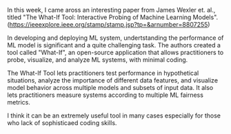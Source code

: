 In this week, I came aross an interesting paper from James Wexler et. al., titled "The What-If Tool: Interactive Probing of Machine Learning Models". (https://ieeexplore.ieee.org/stamp/stamp.jsp?tp=&arnumber=8807255)

In developing and deploying ML system, undertstanding the performance of ML model is significant and a quite challenging task. The authors created a tool called "What-If", an open-source application that allows practitioners to probe, visualize, and analyze ML systems, with minimal coding.

The What-If Tool lets practitioners test performance in hypothetical situations, analyze the importance of different data features, and visualize model behavior across multiple models and subsets of input data. It also lets practitioners measure systems according to multiple ML fairness metrics.

I think it can be an extremely useful tool in many cases especially for those who lack of sophisticaed coding skills.

